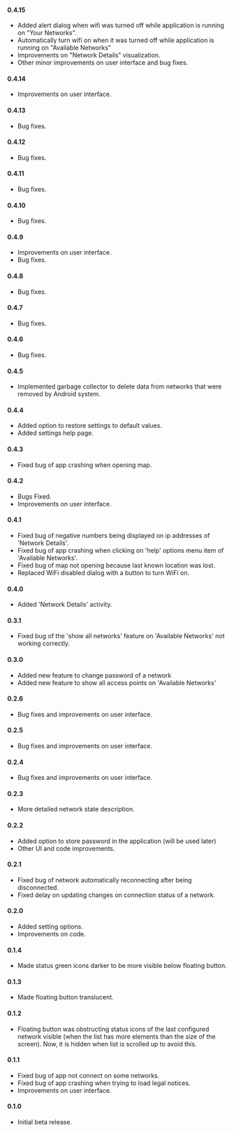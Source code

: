#### **0.4.15**
- Added alert dialog when wifi was turned off while application is running on "Your Networks".
- Automatically turn wifi on when it was turned off while application is running on "Available Networks"
- Improvements on "Network Details" visualization.
- Other minor improvements on user interface and bug fixes.

#### **0.4.14**
- Improvements on user interface.

#### **0.4.13**
- Bug fixes.

#### **0.4.12**
- Bug fixes.

#### **0.4.11**
- Bug fixes.

#### **0.4.10**
- Bug fixes.

#### **0.4.9**
- Improvements on user interface.
- Bug fixes.

#### **0.4.8**
- Bug fixes.

#### **0.4.7**
- Bug fixes.

#### **0.4.6**
- Bug fixes.

#### **0.4.5**
- Implemented garbage collector to delete data from networks that were removed by Android system.

#### **0.4.4**
- Added option to restore settings to default values.
- Added settings help page.

#### **0.4.3**
- Fixed bug of app crashing when opening map.

#### **0.4.2**
- Bugs Fixed.
- Improvements on user interface.

#### **0.4.1**
- Fixed bug of negative numbers being displayed on ip addresses of 'Network Details'.
- Fixed bug of app crashing when clicking on 'help' options menu item of 'Available Networks'.
- Fixed bug of map not opening because last known location was lost.
- Replaced WiFi disabled dialog with a button to turn WiFi on.

#### **0.4.0**
- Added 'Network Details' activity.

#### **0.3.1**
- Fixed bug of the 'show all networks' feature on 'Available Networks' not working correctly.

#### **0.3.0**
- Added new feature to change password of a network
- Added new feature to show all access points on 'Available Networks'

#### **0.2.6**
- Bug fixes and improvements on user interface.

#### **0.2.5**
- Bug fixes and improvements on user interface.

#### **0.2.4**
- Bug fixes and improvements on user interface.

#### **0.2.3**
- More detailed network state description.

#### **0.2.2**
- Added option to store password in the application (will be used later)
- Other UI and code improvements.

#### **0.2.1**
- Fixed bug of network automatically reconnecting after being disconnected.
- Fixed delay on updating changes on connection status of a network.

#### **0.2.0**
- Added setting options.
- Improvements on code.

#### **0.1.4**
- Made status green icons darker to be more visible below floating button.

#### **0.1.3**
- Made floating button translucent.

#### **0.1.2**
- Floating button was obstructing status icons of the last configured network visible
(when the list has more elements than the size of the screen).
Now, it is hidden when list is scrolled up to avoid this.

#### **0.1.1**
- Fixed bug of app not connect on some networks.
- Fixed bug of app crashing when trying to load legal notices.
- Improvements on user interface.

#### **0.1.0**
- Initial beta release.
